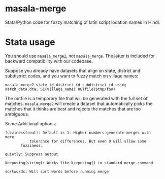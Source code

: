 # masala-merge
Stata/Python code for fuzzy matching of latin script location names in Hindi.

# Stata usage

You should use `masala_merge2`, not `masala_merge`. The latter is included
for backward compatibility with our codebase.

Suppose you already have datasets that align on state, district and
subdistrict codes, and you want to fuzzy match on village names:

```
masala_merge2 state_id district_id subdistrict_id using match_data.dta, S1(village_name) OUTfile($tmp/foo)
```

The outfile is a temporary file that will be generated with the full
set of matches. `masala_merge2` will create a dataset that
automatically picks the matches that it thinks are best and rejects
the matches that are too ambiguous.

Some Additional options:
```
fuzziness(real): Default is 1. Higher numbers generate merges with more
           tolerance for differences. But even 0 will allow some
	   fuzziness.

quietly: Suppress output

keepusing(string): Works like keepusing() in standard merge command

sortwords: Will sort words before running merge
```


